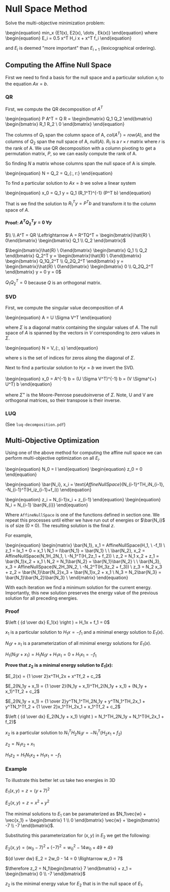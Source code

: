 # Null Space Method

Solve the multi-objective minimization problem:

\begin{equation}
min_x  {E1(x), E2(x), \dots , Ek(x)}
\end{equation}
where
\begin{equation}
E_i = 0.5 x^T H_i x + x^T f_i
\end{equation}

and $E_i$ is deemed "more important" than $E_{i+1}$ (lexicographical ordering).

## Computing the Affine Null Space

First we need to find a basis for the null space and a particular solution
$x_i$ to the equation $A x = b$.

### QR

First, we compute the QR decomposition of $A^T$

\begin{equation}
P A^T = Q R = \begin{bmatrix} Q_1 Q_2 \end{bmatrix}
\begin{bmatrix} R_1 R_2 \\ 0 \end{bmatrix}
\end{equation}

The columns of $Q_1$ span the column space of A, $col(A^T) = row(A)$, and the
columns of $Q_2$ span the null space of A, $null(A)$. $R_1$ is a $r \times r$
matrix where $r$ is the rank of A. We use QR decomposition with a column
pivoting to get a permutation matrix, $P$, so we can easily compute the rank of
A.

So finding $N$ a matrix whose columns span the null space of A is simple.

\begin{equation}
N = Q_2 = Q_{:, r:}
\end{equation}

To find a particular solution to $A x = b$ we solve a linear system

\begin{equation}
x_0 = Q_1 y = Q_1 (R_1^T)^{-1} (P^T b)
\end{equation}

That is we find the solution to $R_1^T y = P^T b$ and transform it to the
column space of $A$.

#### Proof: $A^TQ_2^Ty \equiv 0 \ \forall y$


$\\ \\ A^T = QR \Leftrightarrow A = R^TQ^T = \begin{bmatrix}\hat{R} \ 0\end{bmatrix}
\begin{bmatrix} Q_1 \\ Q_2 \end{bmatrix}$

$\begin{bmatrix}\hat{R} \ 0\end{bmatrix}
\begin{bmatrix} Q_1 \\ Q_2 \end{bmatrix} Q_2^T y =
\begin{bmatrix}\hat{R} \ 0\end{bmatrix}
\begin{bmatrix} Q_1Q_2^T \\ Q_2Q_2^T \end{bmatrix} y =
\begin{bmatrix}\hat{R} \ 0\end{bmatrix}
\begin{bmatrix} 0 \\ Q_2Q_2^T \end{bmatrix} y = 0 y = 0$

$Q_1Q_2^T = 0$ because $Q$ is an orthogonal matrix.

### SVD

First, we compute the singular value decomposition of $A$

\begin{equation}
A = U \Sigma V^T
\end{equation}

where $\Sigma$ is a diagonal matrix containing the singular values of $A$.
The null space of $A$ is spanned by the vectors in $V$ corresponding to zero
values in $\Sigma$.

\begin{equation}
N = V_{:, s}
\end{equation}

where s is the set of indices for zeros along the diagonal of $\Sigma$.

Next to find a particular solution to $H_ix = b$ we invert the SVD.

\begin{equation}
x_0 = A^{-1} b = (U \Sigma V^T)^{-1} b = (V \Sigma^{+} U^T) b
\end{equation}

where $\Sigma^+$ is the Moore-Penrose pseudoinverse of $\Sigma$. Note, U
and V are orthogonal matrices, so their transpose is their inverse.

### LUQ

(See `luq-decomposition.pdf`)

## Multi-Objective Optimization

Using one of the above method for computing the affine null space we can
perform multi-objective optimization on all $E_i$.

\begin{equation}
N_0 = I
\end{equation}
\begin{equation}
z_0 = 0
\end{equation}

\begin{equation}
\bar{N_i}, x_i = \text{$AffineNullSpace$}(N_{i-1}^TH_iN_{i-1}, \
-N_{i-1}^T(H_iz_{i-1}+f_i))
\end{equation}

\begin{equation}
z_i = N_{i-1}x_i + z_{i-1}
\end{equation}
\begin{equation}
N_i = N_{i-1} \bar{N_{i}}
\end{equation}

Where `AffineNullSpace` is one of the functions defined in section one. We
repeat this processes until either we have run out of energies or $\bar{N_i}$
is of size $(0 \times 0)$. The resulting solution is the final $z$.

For example,

\begin{equation}
\begin{matrix}
\bar{N_1}, x_1 = AffineNullSpace(H_1, \ -f_1) \\
z_1 = Ix_1 + 0 = x_1 \\
N_1 = I\bar{N_1} = \bar{N_1} \\
\\
\bar{N_2}, x_2 = AffineNullSpace(N_1H_2N_1, \ -N_1^T(H_2z_1 + f_2)) \\
z_2 = N_1 x_2 + z_1 = \bar{N_1}x_2 + x_1 \\
N_2 = N_1\bar{N_2} = \bar{N_1}\bar{N_2} \\
\\
\bar{N_3}, x_3 = AffineNullSpace(N_2H_3N_2, \ -N_2^T(H_3z_2 + f_3)) \\
z_3 = N_2 x_3 + z_2 = \bar{N_1}\bar{N_2}x_3 + \bar{N_1}x_2 + x_1 \\
N_3 = N_2\bar{N_3} = \bar{N_1}\bar{N_2}\bar{N_3} \\
\end{matrix}
\end{equation}

With each iteration we find a minimum solution for the current energy.
Importantly, this new solution preserves the energy value of the previous
solution for all preceding energies.

### Proof

$\left ( {d \over dx} E_1(x) \right ) = H_1x + f_1 = 0$

$x_1$ is a particular solution to $H_1x = -f_1$ and a minimal energy solution
to $E_1(x)$.

$N_1y + x_1$ is a parameterization of all minimal energy solutions for $E_1(x)$.

$H_1(N_1y + x_1) = H_1N_1y + H_1x_1 = 0 + H_1x_1 = -f_1$

**Prove that $z_2$ is a minimal energy solution to $E_1(x)$:**

$E_2(x) = {1 \over 2}x^TH_2x + x^Tf_2 + c_2$

$E_2(N_1y + x_1) = {1 \over 2}(N_1y + x_1)^TH_2(N_1y + x_1) + (N_1y + x_1)^Tf_2 + c_2$

$E_2(N_1y + x_1) = {1 \over 2}y^TN_1^TH_2N_1y + y^TN_1^TH_2x_1 + y^TN_1^Tf_2 + {1 \over 2}x_1^TH_2x_1 + x_1^Tf_2 + c_2$

$\left ( {d \over dx} E_2(N_1y + x_1) \right ) = N_1^TH_2N_1y + N_1^T(H_2x_1 + f_2)$

$x_2$ is a particular solution to $N_1^TH_2N_1y = -N_1^T(H_2x_1 + f_2)$

$z_2 = N_1x_2 + x_1$

$H_1z_2 = H_1N_1x_2 + H_1x_1 = -f_1$

### Example

To illustrate this better let us take two energies in 3D

$E_1(x, y) = z = (y+7)^2$

$E_2(x, y) = z = x^2 + y^2$

The minimal solutions to $E_1$ can be paramaterized as
$N_1\vec{w} + \vec{x_1} = \begin{bmatrix} 1 \\ 0 \end{bmatrix} \vec{w} + \begin{bmatrix} -7 \\ -7 \end{bmatrix}$.

Substituting this parameterization for $(x, y)$ in $E_2$ we get the following:

$E_2(x, y) = (w_0 - 7)^2 + (-7)^2 = w_0^2 - 14w_0 + 49 + 49$

${d \over dw} E_2 = 2w_0 - 14 = 0 \Rightarrow w_0 = 7$

$\therefore z_2 = N_1\begin{bmatrix} 7 \end{bmatrix} + z_1 = \begin{bmatrix} 0 \\ -7 \end{bmatrix}$

$z_2$ is the minimal energy value for $E_2$ that is in the null space of $E_1$.
